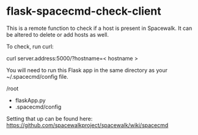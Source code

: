 # flask-spacecmd-check-client
This is a remote function to check if a host is present in Spacewalk. It can be altered to delete or add hosts as well. 

To check, run curl:

curl server.address:5000/?hostname=< hostname >

You will need to run this Flask app in the same directory as your ~/.spacecmd/config file. 

/root
  - flaskApp.py
  - .spacecmd/config

Setting that up can be found here: https://github.com/spacewalkproject/spacewalk/wiki/spacecmd

